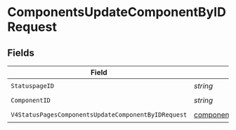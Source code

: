 # ComponentsUpdateComponentByIDRequest


## Fields

| Field                                                                                                                                        | Type                                                                                                                                         | Required                                                                                                                                     | Description                                                                                                                                  |
| -------------------------------------------------------------------------------------------------------------------------------------------- | -------------------------------------------------------------------------------------------------------------------------------------------- | -------------------------------------------------------------------------------------------------------------------------------------------- | -------------------------------------------------------------------------------------------------------------------------------------------- |
| `StatuspageID`                                                                                                                               | *string*                                                                                                                                     | :heavy_check_mark:                                                                                                                           | N/A                                                                                                                                          |
| `ComponentID`                                                                                                                                | *string*                                                                                                                                     | :heavy_check_mark:                                                                                                                           | N/A                                                                                                                                          |
| `V4StatusPagesComponentsUpdateComponentByIDRequest`                                                                                          | [components.V4StatusPagesComponentsUpdateComponentByIDRequest](../../models/components/v4statuspagescomponentsupdatecomponentbyidrequest.md) | :heavy_check_mark:                                                                                                                           | N/A                                                                                                                                          |